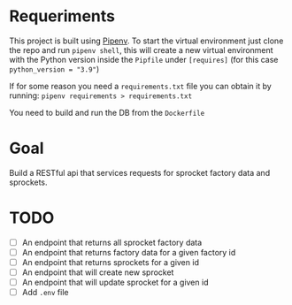 # Requeriments
This project is built using [Pipenv](https://pipenv.pypa.io/en/latest/).
To start the virtual environment just clone the repo and run `pipenv shell`, this will create a new virtual environment with the Python version inside the `Pipfile` under `[requires]` (for this case `python_version = "3.9"`)

If for some reason you need a `requirements.txt` file you can obtain it by running: `pipenv requirements > requirements.txt`

You need to build and run the DB from the `Dockerfile`

# Goal
Build a RESTful api that services requests for sprocket factory data and sprockets.

# TODO
- [ ] An endpoint that returns all sprocket factory data
- [ ] An endpoint that returns factory data for a given factory id
- [ ] An endpoint that returns sprockets for a given id
- [ ] An endpoint that will create new sprocket
- [ ] An endpoint that will update sprocket for a given id
- [ ] Add `.env` file